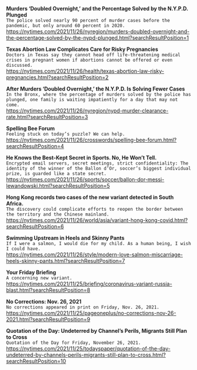 **Murders ‘Doubled Overnight,’ and the Percentage Solved by the N.Y.P.D. Plunged**\
`The police solved nearly 90 percent of murder cases before the pandemic, but only around 60 percent in 2020.`\
https://nytimes.com/2021/11/26/nyregion/murders-doubled-overnight-and-the-percentage-solved-by-the-nypd-plunged.html?searchResultPosition=1

**Texas Abortion Law Complicates Care for Risky Pregnancies**\
`Doctors in Texas say they cannot head off life-threatening medical crises in pregnant women if abortions cannot be offered or even discussed.`\
https://nytimes.com/2021/11/26/health/texas-abortion-law-risky-pregnancies.html?searchResultPosition=2

**After Murders ‘Doubled Overnight,’ the N.Y.P.D. Is Solving Fewer Cases**\
`In the Bronx, where the percentage of murders solved by the police has plunged, one family is waiting impatiently for a day that may not come.`\
https://nytimes.com/2021/11/26/nyregion/nypd-murder-clearance-rate.html?searchResultPosition=3

**Spelling Bee Forum**\
`Feeling stuck on today’s puzzle? We can help.`\
https://nytimes.com/2021/11/26/crosswords/spelling-bee-forum.html?searchResultPosition=4

**He Knows the Best-Kept Secret in Sports. No, He Won’t Tell.**\
`Encrypted email servers, secret meetings, strict confidentiality: The identity of the winner of the Ballon d’Or, soccer’s biggest individual prize, is guarded like a state secret.`\
https://nytimes.com/2021/11/26/sports/soccer/ballon-dor-messi-lewandowski.html?searchResultPosition=5

**Hong Kong records two cases of the new variant detected in South Africa.**\
`The discovery could complicate efforts to reopen the border between the territory and the Chinese mainland.`\
https://nytimes.com/2021/11/26/world/asia/variant-hong-kong-covid.html?searchResultPosition=6

**Swimming Upstream in Heels and Skinny Pants**\
`If I were a salmon, I would die for my child. As a human being, I wish I could have.`\
https://nytimes.com/2021/11/26/style/modern-love-salmon-miscarriage-heels-skinny-pants.html?searchResultPosition=7

**Your Friday Briefing**\
`A concerning new variant.`\
https://nytimes.com/2021/11/25/briefing/coronavirus-variant-russia-blast.html?searchResultPosition=8

**No Corrections: Nov. 26, 2021**\
`No corrections appeared in print on Friday, Nov. 26, 2021.`\
https://nytimes.com/2021/11/25/pageoneplus/no-corrections-nov-26-2021.html?searchResultPosition=9

**Quotation of the Day: Undeterred by Channel’s Perils, Migrants Still Plan to Cross**\
`Quotation of the Day for Friday, November 26, 2021.`\
https://nytimes.com/2021/11/25/todayspaper/quotation-of-the-day-undeterred-by-channels-perils-migrants-still-plan-to-cross.html?searchResultPosition=10

